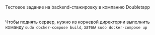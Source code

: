Тестовое задание на backend-стажировку в компанию Doubletapp  
</br>

Чтобы поднять сервер, нужно из корневой директории выполнить команду
``sudo docker-compose build``, затем `sudo docker-compose up`

